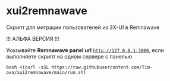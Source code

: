 # xui2remnawave
Скрипт для миграции пользователей из 3X-UI в Remnawave

!!! АЛЬФА ВЕРСИЯ !!!

Указывайте <b>Remnawave panel url</b> <code>http://127.0.0.1:3000</code>, если выполняете скрипт на одном сервере с панелью
```
bash <(curl -sSL https://raw.githubusercontent.com/Tim-oxa/xui2remnawave/main/run.sh)
```
